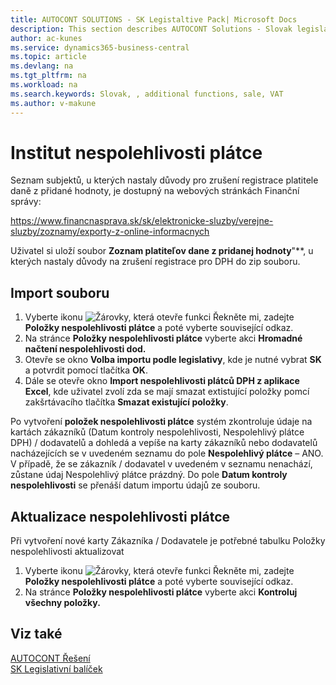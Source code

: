 ```yaml
---
title: AUTOCONT SOLUTIONS - SK Legistaltive Pack| Microsoft Docs
description: This section describes AUTOCONT Solutions - Slovak legislation
author: ac-kunes
ms.service: dynamics365-business-central
ms.topic: article
ms.devlang: na
ms.tgt_pltfrm: na
ms.workload: na
ms.search.keywords: Slovak, , additional functions, sale, VAT
ms.author: v-makune
---
```


# Institut nespolehlivosti plátce

Seznam subjektů, u kterých nastaly důvody pro zrušení registrace platitele daně z přidané hodnoty, je dostupný na webových stránkách Finanční správy:

https://www.financnasprava.sk/sk/elektronicke-sluzby/verejne-sluzby/zoznamy/exporty-z-online-informacnych

Uživatel si uloží soubor **Zoznam platiteľov dane z pridanej hodnoty**"**, u kterých nastaly důvody na zrušení registrace pro DPH do zip souboru.

## Import souboru

1. Vyberte ikonu ![Žárovky, která otevře funkci Řekněte mi](media/ui-search/search_small.png "Řekněte mi, co chcete dělat"), zadejte **Položky nespolehlivosti plátce** a poté vyberte související odkaz.
1. Na stránce **Položky nespolehlivosti plátce** vyberte akci **Hromadné načtení nespolehlivosti dod.**
1. Otevře se okno **Volba importu podle legislativy**, kde je nutné vybrat **SK** a potvrdit pomocí tlačítka **OK**.
1. Dále se otevře okno **Import nespolehlivosti plátců DPH z aplikace Excel**, kde uživatel zvolí zda se mají smazat extistující položky pomcí zakšrtávacího tlačítka **Smazat existující položky**.

Po vytvoření **položek nespolehlivosti plátce** systém zkontroluje údaje na kartách zákazníků (Datum kontroly nespolehlivosti, Nespolehlivý plátce DPH) / dodavatelů a dohledá a vepíše na karty zákazníků nebo dodavatelů nacházejících se v uvedeném seznamu do pole **Nespolehlivý plátce** – ANO. V případě, že se zákazník / dodavatel v uvedeném v seznamu nenachází, zůstane údaj Nespolehlivý plátce prázdný. Do pole **Datum kontroly nespolehlivosti** se přenáší datum importu údajů ze souboru.

## Aktualizace nespolehlivosti plátce

Při vytvoření nové karty Zákazníka / Dodavatele je potřebné tabulku Položky nespolehlivosti aktualizovat

1. Vyberte ikonu ![Žárovky, která otevře funkci Řekněte mi](media/ui-search/search_small.png "Řekněte mi, co chcete dělat"), zadejte **Položky nespolehlivosti plátce** a poté vyberte související odkaz.
1. Na stránce **Položky nespolehlivosti plátce** vyberte akci **Kontroluj všechny položky.**

## Viz také 
[AUTOCONT Řešení](../index.md)  
[SK Legislativní balíček](ac-sk-legislative-pack.md)